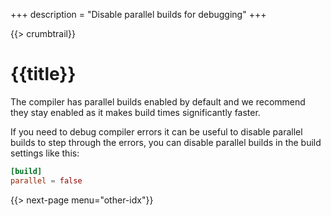 +++
description = "Disable parallel builds for debugging"
+++

{{> crumbtrail}}

# {{title}}

The compiler has parallel builds enabled by default and we recommend they stay enabled as it makes build times significantly faster.

If you need to debug compiler errors it can be useful to disable parallel builds to step through the errors, you can disable parallel builds in the build settings like this:

```toml
[build]
parallel = false
```

{{> next-page menu="other-idx"}}

